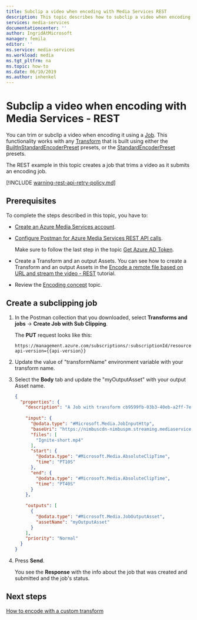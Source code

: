 ```yaml
---
title: Subclip a video when encoding with Media Services REST
description: This topic describes how to subclip a video when encoding with Azure Media Services using REST
services: media-services
documentationcenter: ''
author: IngridAtMicrosoft
manager: femila
editor: ''
ms.service: media-services
ms.workload: media
ms.tgt_pltfrm: na
ms.topic: how-to
ms.date: 06/10/2019
ms.author: inhenkel
---
```

# Subclip a video when encoding with Media Services - REST

You can trim or subclip a video when encoding it using a [Job](/rest/api/media/jobs). This functionality works with any [Transform](/rest/api/media/transforms) that is built using either the [BuiltInStandardEncoderPreset](/rest/api/media/transforms/createorupdate#builtinstandardencoderpreset) presets, or the [StandardEncoderPreset](/rest/api/media/transforms/createorupdate#standardencoderpreset) presets. 

The REST example in this topic creates a job that trims a video as it submits an encoding job. 

[!INCLUDE [warning-rest-api-retry-policy.md](./includes/warning-rest-api-retry-policy.md)]


## Prerequisites

To complete the steps described in this topic, you have to:

- [Create an Azure Media Services account](./account-create-how-to.md).
- [Configure Postman for Azure Media Services REST API calls](setup-postman-rest-how-to.md).
    
    Make sure to follow the last step in the topic [Get Azure AD Token](setup-postman-rest-how-to.md#get-azure-ad-token). 
- Create a Transform and an output Assets. You can see how to create a Transform and an output Assets in the [Encode a remote file based on URL and stream the video - REST](stream-files-tutorial-with-rest.md) tutorial.
- Review the [Encoding concept](encode-concept.md) topic.

## Create a subclipping job

1. In the Postman collection that you downloaded, select **Transforms and jobs** -> **Create Job with Sub Clipping**.
    
    The **PUT** request looks like this:
    
    ```
    https://management.azure.com/subscriptions/:subscriptionId/resourceGroups/:resourceGroupName/providers/Microsoft.Media/mediaServices/:accountName/transforms/:transformName/jobs/:jobName?api-version={{api-version}}
    ```
1. Update the value of "transformName" environment variable with your transform name. 
1. Select the **Body** tab and update the "myOutputAsset" with your output Asset name.

    ```json
    {
      "properties": {
        "description": "A Job with transform cb9599fb-03b3-40eb-a2ff-7ea909f53735 and single clip.",
       
        "input": {
          "@odata.type": "#Microsoft.Media.JobInputHttp",
          "baseUri": "https://nimbuscdn-nimbuspm.streaming.mediaservices.windows.net/2b533311-b215-4409-80af-529c3e853622/",
          "files": [
            "Ignite-short.mp4"
          ],
          "start": {
            "@odata.type": "#Microsoft.Media.AbsoluteClipTime",
            "time": "PT10S"
          },
          "end": {
            "@odata.type": "#Microsoft.Media.AbsoluteClipTime",
            "time": "PT40S"
          }
        },
      
        "outputs": [
          {
            "@odata.type": "#Microsoft.Media.JobOutputAsset",
            "assetName": "myOutputAsset"
          }
        ],
        "priority": "Normal"
      }
    }
    ```
1. Press **Send**.

    You see the **Response** with the info about the job that was created and submitted and the job's status. 

## Next steps

[How to encode with a custom transform](transform-custom-preset-rest-how-to.md) 
